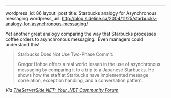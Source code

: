 --- 
wordpress_id: 86
layout: post
title: Starbucks analogy for Asynchronous messaging
wordpress_url: http://blog.sideline.ca/2004/11/25/starbucks-analogy-for-asynchronous-messaging/

Yet another great analogy comparing the way that Starbucks processes coffee orders to asynchronous messaging.  Even managers could understand this!

>Starbucks Does Not Use Two-Phase Commit:
>
>Gregor Hohpe offers a real world lessen in the use of asynchronous messaging by comparing it to a trip to a Japanese Starbucks. He shows how the staff at Starbucks have implemented message correlation, exception handling, and a conversation pattern.

*Via [TheServerSide.NET: Your .NET Community Forum](http://www.theserverside.net/news/thread.tss?thread_id=30137)*
